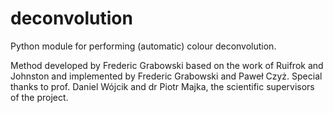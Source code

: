 # deconvolution
Python module for performing (automatic) colour deconvolution.

Method developed by Frederic Grabowski based on the work of Ruifrok and Johnston and implemented by Frederic Grabowski and Paweł Czyż. Special thanks to prof. Daniel Wójcik and dr Piotr Majka, the scientific supervisors of the project.
